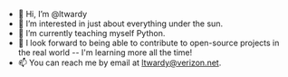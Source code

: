 - 👋 Hi, I’m @ltwardy
- 👀 I’m interested in just about everything under the sun.
- 🌱 I’m currently teaching myself Python.
- 💞️ I look forward to being able to contribute to open-source projects in the real world -- I'm learning more all the time!
- 📫 You can reach me by email at ltwardy@verizon.net.

<!---
ltwardy/ltwardy is a ✨ special ✨ repository because its `README.md` (this file) appears on your GitHub profile.
You can click the Preview link to take a look at your changes.
--->
